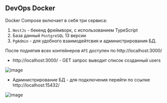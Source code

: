 ## DevOps Docker
Docker Compose включает в себя три сервиса:
1. `NestJs` - бекенд фреймворк, с использованием TypeScript
2. База данный `PostgreSQL` 13 версии
3. `PgAdmin` - для удобного взаимодейтсвия и администрирования БД.

После поднятия всех контейнеров `API` доступен по http://localhost:3000/

- http://localhost:3000/ - GET запрос выводит список созданный users

![image](https://github.com/user-attachments/assets/96feb2e5-0598-433e-973e-a0f482243542)

- Администрирование БД - для подключения перейти по ссылке http://localhost:15432/

![image](https://github.com/user-attachments/assets/ec61e217-8b27-48d8-92e1-4d48a934d0ec)


